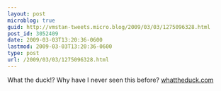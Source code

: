 ```yaml
---
layout: post
microblog: true
guid: http://vmstan-tweets.micro.blog/2009/03/03/1275096328.html
post_id: 3052409
date: 2009-03-03T13:20:36-0600
lastmod: 2009-03-03T13:20:36-0600
type: post
url: /2009/03/03/1275096328.html
---
```

What the duck!? Why have I never seen this before? [whattheduck.com](http://whattheduck.com/)
